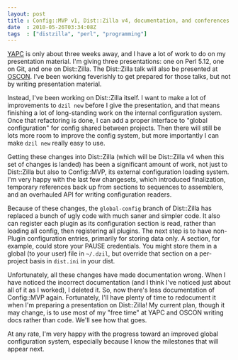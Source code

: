 ```yaml
---
layout: post
title : Config::MVP v1, Dist::Zilla v4, documentation, and conferences
date  : 2010-05-26T03:34:08Z
tags  : ["distzilla", "perl", "programming"]
---
```

[YAPC](http://yapc2010.com/) is only about three weeks away, and I have a lot
of work to do on my presentation material.  I'm giving three presentations: one
on Perl 5.12, one on Git, and one on Dist::Zilla.  The Dist::Zilla talk will
also be presented at [OSCON](http://www.oscon.com/).  I've been working
feverishly to get prepared for those talks, but not by writing presentation
material.

Instead, I've been working on Dist::Zilla itself.  I want to make a lot of
improvements to `dzil new` before I give the presentation, and that means
finishing a lot of long-standing work on the internal configuration system.
Once that refactoring is done, I can add a proper interface to "global
configuration" for config shared between projects.  Then there will still be
lots more room to improve the config system, but more importantly I can make
`dzil new` really easy to use.

Getting these changes into Dist::Zilla (which will be Dist::Zilla v4 when this
set of changes is landed) has been a significant amount of work, not just to
Dist::Zilla but also to Config::MVP, its external configuration loading system.
I'm very happy with the last few changesets, which introduced finalization,
temporary references back up from sections to sequences to assemblers, and an
overhauled API for writing configuration readers.

Because of these changes, the `global-config` branch of Dist::Zilla has
replaced a bunch of ugly code with much saner and simpler code.  It also can
register each plugin as its configuration section is read, rather than loading
all config, then registering all plugins.  The next step is to have non-Plugin
configuration entries, primarily for storing data only.  A section, for
example, could store your PAUSE credentials.  You might store them in a global
(to your user) file in `~/.dzil`, but override that section on a per-project
basis in `dist.ini` in your dist.

Unfortunately, all these changes have made documentation wrong.  When I have
noticed the incorrect documentation (and I think I've noticed just about all of
it as I worked), I deleted it.  So, now there's less documentation of
Config::MVP again.  Fortunately, I'll have plenty of time to redocument it when
I'm preparing a presentation on Dist::Zilla!  My current plan, though it may
change, is to use most of my "free time" at YAPC and OSCON writing docs rather
than code.  We'll see how that goes.

At any rate, I'm very happy with the progress toward an improved global
configuration system, especially because I know the milestones that will appear
next.


